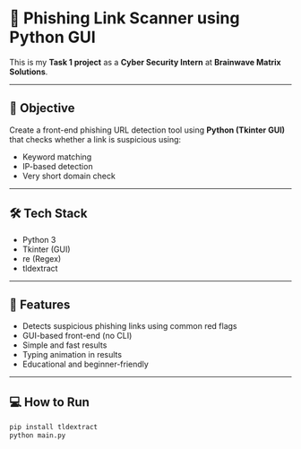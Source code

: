 # 🔐 Phishing Link Scanner using Python GUI

This is my **Task 1 project** as a **Cyber Security Intern** at **Brainwave Matrix Solutions**.

---

## 📌 Objective

Create a front-end phishing URL detection tool using **Python (Tkinter GUI)** that checks whether a link is suspicious using:
- Keyword matching
- IP-based detection
- Very short domain check

---

## 🛠 Tech Stack

- Python 3
- Tkinter (GUI)
- re (Regex)
- tldextract

---

## 🧪 Features

- Detects suspicious phishing links using common red flags
- GUI-based front-end (no CLI)
- Simple and fast results
- Typing animation in results
- Educational and beginner-friendly

---

## 💻 How to Run

```bash
pip install tldextract
python main.py
